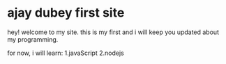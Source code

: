 # ajay dubey first site
hey! welcome to my site.
this is my first and i will keep you updated about my programming.

for now, i will learn:
1.javaScript
2.nodejs


